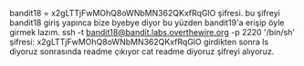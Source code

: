 bandit18 = x2gLTTjFwMOhQ8oWNbMN362QKxfRqGlO şifresi. bu şifreyi bandit18 giriş yapınca bize byebye diyor bu yüzden bandit19'a erişip öyle girmek lazım.
ssh -t bandit18@bandit.labs.overthewire.org -p 2220 '/bin/sh' şifresi: x2gLTTjFwMOhQ8oWNbMN362QKxfRqGlO
girdikten sonra ls diyoruz sonrasında readme çıkıyor cat readme diyoruz şifreyi alıyoruz.
